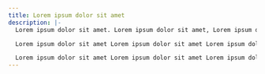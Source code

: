 ```yaml
---
title: Lorem ipsum dolor sit amet
description: |-
  Lorem ipsum dolor sit amet. Lorem ipsum dolor sit amet, Lorem ipsum dolor sit amet.

  Lorem ipsum dolor sit amet Lorem ipsum dolor sit amet Lorem ipsum dolor sit amet Lorem ipsum dolor sit amet Lorem ipsum dolor sit amet.

  Lorem ipsum dolor sit amet Lorem ipsum dolor sit amet Lorem ipsum dolor sit amet Lorem ipsum dolor sit amet <a href="/posts/book-a-free-call" class="underline">here</a>, Lorem ipsum dolor sit amet Lorem ipsum dolor sit amet Lorem ipsum dolor sit amet Lorem ipsum dolor sit amet.
---
```

